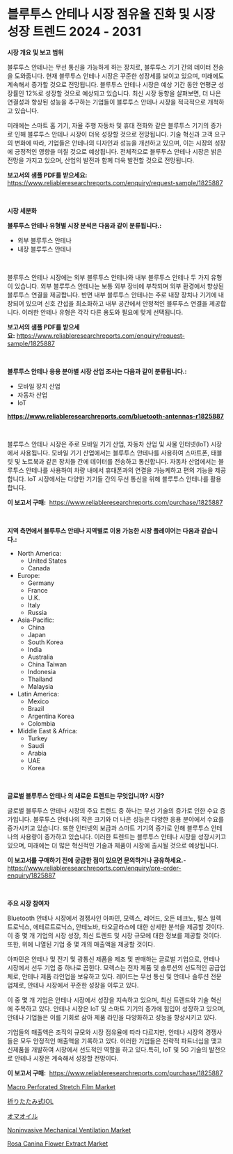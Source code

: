 <p><h1>블루투스 안테나 시장 점유율 진화 및 시장 성장 트렌드 2024 - 2031</h1></p><p><strong>시장 개요 및 보고 범위</strong></p>
<p><p>블루투스 안테나는 무선 통신을 가능하게 하는 장치로, 블루투스 기기 간의 데이터 전송을 도와줍니다. 현재 블루투스 안테나 시장은 꾸준한 성장세를 보이고 있으며, 미래에도 계속해서 증가할 것으로 전망됩니다. 블루투스 안테나 시장은 예상 기간 동안 연평균 성장률인 12%로 성장할 것으로 예상되고 있습니다. 최신 시장 동향을 살펴보면, 더 나은 연결성과 향상된 성능을 추구하는 기업들이 블루투스 안테나 시장을 적극적으로 개척하고 있습니다.</p><p>미래에는 스마트 홈 기기, 자율 주행 자동차 및 휴대 전화와 같은 블루투스 기기의 증가로 인해 블루투스 안테나 시장이 더욱 성장할 것으로 전망됩니다. 기술 혁신과 고객 요구의 변화에 따라, 기업들은 안테나의 디자인과 성능을 개선하고 있으며, 이는 시장의 성장에 긍정적인 영향을 미칠 것으로 예상됩니다. 전체적으로 블루투스 안테나 시장은 밝은 전망을 가지고 있으며, 산업의 발전과 함께 더욱 발전할 것으로 전망됩니다.</p></p>
<p><strong>보고서의 샘플 PDF를 받으세요:</strong> <a href="https://www.reliableresearchreports.com/enquiry/request-sample/1825887">https://www.reliableresearchreports.com/enquiry/request-sample/1825887</a></p>
<p>&nbsp;</p>
<p><strong>시장 세분화</strong></p>
<p><strong>블루투스 안테나 유형별 시장 분석은 다음과 같이 분류됩니다.:</strong></p>
<p><ul><li>외부 블루투스 안테나</li><li>내장 블루투스 안테나</li></ul></p>
<p>&nbsp;</p>
<p><p>블루투스 안테나 시장에는 외부 블루투스 안테나와 내부 블루투스 안테나 두 가지 유형이 있습니다. 외부 블루투스 안테나는 보통 외부 장비에 부착되며 외부 환경에서 향상된 블루투스 연결을 제공합니다. 반면 내부 블루투스 안테나는 주로 내장 장치나 기기에 내장되어 있으며 신호 간섭을 최소화하고 내부 공간에서 안정적인 블루투스 연결을 제공합니다. 이러한 안테나 유형은 각각 다른 용도와 필요에 맞게 선택됩니다.</p></p>
<p><strong>보고서의 샘플 PDF를 받으세요:</strong>&nbsp;<a href="https://www.reliableresearchreports.com/enquiry/request-sample/1825887">https://www.reliableresearchreports.com/enquiry/request-sample/1825887</a></p>
<p>&nbsp;</p>
<p><strong> 블루투스 안테나 응용 분야별 시장 산업 조사는 다음과 같이 분류됩니다.:</strong></p>
<p><ul><li>모바일 장치 산업</li><li>자동차 산업</li><li>IoT</li></ul></p>
<p><strong><a href="https://www.reliableresearchreports.com/bluetooth-antennas-r1825887">https://www.reliableresearchreports.com/bluetooth-antennas-r1825887</a></strong></p>
<p>&nbsp;</p>
<p><p>블루투스 안테나 시장은 주로 모바일 기기 산업, 자동차 산업 및 사물 인터넷(IoT) 시장에서 사용됩니다. 모바일 기기 산업에서는 블루투스 안테나를 사용하여 스마트폰, 태블릿 및 노트북과 같은 장치들 간에 데이터를 전송하고 통신합니다. 자동차 산업에서는 블루투스 안테나를 사용하여 차량 내에서 휴대폰과의 연결을 가능케하고 편의 기능을 제공합니다. IoT 시장에서는 다양한 기기들 간의 무선 통신을 위해 블루투스 안테나를 활용합니다.</p></p>
<p><strong>이 보고서 구매:</strong>&nbsp; <a href="https://www.reliableresearchreports.com/purchase/1825887">https://www.reliableresearchreports.com/purchase/1825887</a></p>
<p>&nbsp;</p>
<p><strong>지역 측면에서 블루투스 안테나 지역별로 이용 가능한 시장 플레이어는 다음과 같습니다.:</strong></p>
<p><ul>
    <li>
        North America:
        <ul>
            <li>United States</li>
            <li>Canada</li>
        </ul>
    </li>
    <li>
        Europe:
        <ul>
            <li>Germany</li>
            <li>France</li>
            <li>U.K.</li>
            <li>Italy</li>
            <li>Russia</li>
        </ul>
    </li>
    <li>
        Asia-Pacific:
        <ul>
            <li>China</li>
            <li>Japan</li>
            <li>South Korea</li>
            <li>India</li>
            <li>Australia</li>
            <li>China Taiwan</li>
            <li>Indonesia</li>
            <li>Thailand</li>
            <li>Malaysia</li>
        </ul>
    </li>
    <li>
        Latin America:
        <ul>
            <li>Mexico</li>
            <li>Brazil</li>
            <li>Argentina Korea</li>
            <li>Colombia</li>
        </ul>
    </li>
    <li>
        Middle East & Africa:
        <ul>
            <li>Turkey</li>
            <li>Saudi</li>
            <li>Arabia</li>
            <li>UAE</li>
            <li>Korea</li>
        </ul>
    </li>
    </ul></p>
<p>&nbsp;</p>
<p><strong>글로벌 블루투스 안테나 의 새로운 트렌드는 무엇입니까? 시장?</strong></p>
<p><p>글로벌 블루투스 안테나 시장의 주요 트렌드 중 하나는 무선 기술의 증가로 인한 수요 증가입니다. 블루투스 안테나의 작은 크기와 더 나은 성능은 다양한 응용 분야에서 수요를 증가시키고 있습니다. 또한 인터넷의 보급과 스마트 기기의 증가로 인해 블루투스 안테나의 사용량이 증가하고 있습니다. 이러한 트렌드는 블루투스 안테나 시장을 성장시키고 있으며, 미래에는 더 많은 혁신적인 기술과 제품이 시장에 출시될 것으로 예상됩니다.</p></p>
<p><strong>이 보고서를 구매하기 전에 궁금한 점이 있으면 문의하거나 공유하세요.</strong>- <a href="https://www.reliableresearchreports.com/enquiry/pre-order-enquiry/1825887">https://www.reliableresearchreports.com/enquiry/pre-order-enquiry/1825887</a></p>
<p>&nbsp;</p>
<p><strong>주요 시장 참여자</strong></p>
<p><p>Bluetooth 안테나 시장에서 경쟁사인 아파민, 모렉스, 레어드, 오든 테크노, 펄스 일렉트로닉스, 에테르트로닉스, 안테노바, 타오글라스에 대한 상세한 분석을 제공할 것이다. 이 중 몇 개 기업의 시장 성장, 최신 트렌드 및 시장 규모에 대한 정보를 제공할 것이다. 또한, 위에 나열된 기업 중 몇 개의 매출액을 제공할 것이다. </p><p>아파민은 안테나 및 전기 및 광통신 제품을 제조 및 판매하는 글로벌 기업으로, 안테나 시장에서 선두 기업 중 하나로 꼽힌다. 모렉스는 전자 제품 및 솔루션의 선도적인 공급업체로, 안테나 제품 라인업을 보유하고 있다. 레어드는 무선 통신 및 안테나 솔루션 전문 업체로, 안테나 시장에서 꾸준한 성장을 이루고 있다.</p><p>이 중 몇 개 기업은 안테나 시장에서 성장을 지속하고 있으며, 최신 트렌드와 기술 혁신에 주목하고 있다. 안테나 시장은 IoT 및 스마트 기기의 증가에 힘입어 성장하고 있으며, 안테나 기업들은 이를 기회로 삼아 제품 라인을 다양화하고 성능을 향상시키고 있다.</p><p>기업들의 매출액은 조직의 규모와 시장 점유율에 따라 다르지만, 안테나 시장의 경쟁사들은 모두 안정적인 매출액을 기록하고 있다. 이러한 기업들은 전략적 파트너십을 맺고 신제품을 개발하여 시장에서 선도적인 역할을 하고 있다.특히, IoT 및 5G 기술의 발전으로 안테나 시장은 계속해서 성장할 전망이다.</p></p>
<p><strong>이 보고서 구매:</strong>&nbsp;&nbsp;<a href="https://www.reliableresearchreports.com/purchase/1825887">https://www.reliableresearchreports.com/purchase/1825887</a></p>
<p><p><a href="https://www.linkedin.com/pulse/macro-perforated-stretch-film-market-size-growth-forecast-from-u1sge?trackingId=3BcUvRm2CCA88kn2iDLupQ%3D%3D">Macro Perforated Stretch Film Market</a></p><p><a href="https://github.com/lrlmopnhwd79300/Market-Research-Report-List-1/blob/main/350372329949.md">折りたたみ式IOL</a></p><p><a href="https://github.com/EstelWisozk1/Market-Research-Report-List-1/blob/main/497764329952.md">オマオイル</a></p><p><a href="https://github.com/joannagoyvaerts/Market-Research-Report-List-2/blob/main/noninvasive-mechanical-ventilation-market.md">Noninvasive Mechanical Ventilation Market</a></p><p><a href="https://www.linkedin.com/pulse/rosa-canina-flower-extract-market-size-evaluating-its-trends-liq4c?trackingId=IcCF9WPNJwcM25J3FUjmXA%3D%3D">Rosa Canina Flower Extract Market</a></p></p>